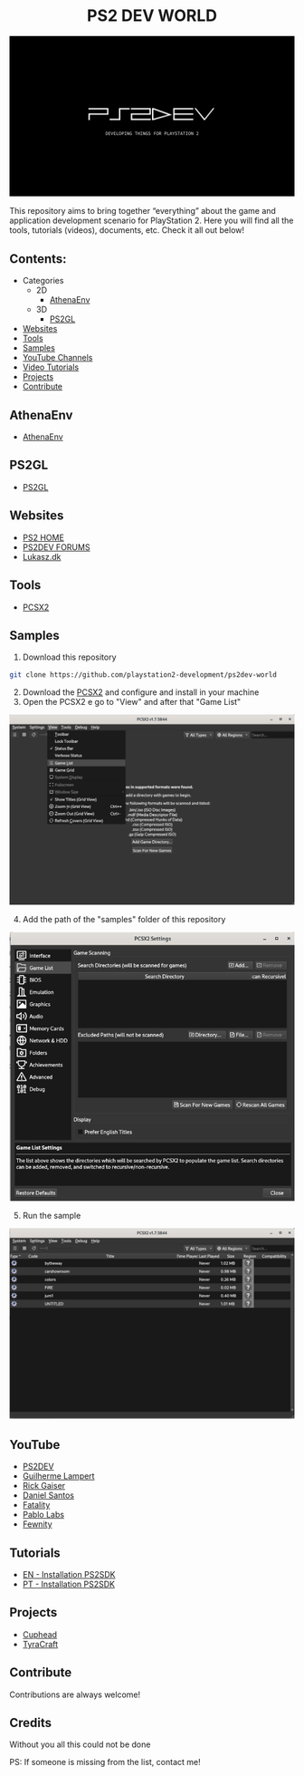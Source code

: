 <h1 align="center">PS2 DEV WORLD</h1>

<div align="center">
  <img src="assets/images/ps2dev.png" alt="ps2dev logo">
</div>

This repository aims to bring together “everything” about the game and application development scenario for PlayStation 2. Here you will find all the tools, tutorials (videos), documents, etc. Check it all out below!

## Contents:

- Categories
    - 2D
      - [AthenaEnv](#athenaenv)
    - 3D
      - [PS2GL](#ps2gl)
- [Websites](#websites)
- [Tools](#tools)
- [Samples](#samples)
- [YouTube Channels](#youtube)
- [Video Tutorials](#tutorials)
- [Projects](#projects)
- [Contribute](#contribute)

## AthenaEnv

- [AthenaEnv](https://github.com/DanielSant0s/AthenaEnv)

## PS2GL

- [PS2GL](https://github.com/ps2dev/ps2gl)

## Websites

- [PS2 HOME](https://www.ps2-home.com)
- [PS2DEV FORUMS](https://forums.ps2dev.org)
- [Lukasz.dk](http://www.ps2dev.com)

## Tools

- [PCSX2](https://pcsx2.net)

## Samples

1. Download this repository
  ```sh
  git clone https://github.com/playstation2-development/ps2dev-world
  ```
2. Download the [PCSX2](https://pcsx2.net) and configure and install in your machine
3. Open the PCSX2 e go to "View" and after that "Game List"

<div align="center">
  <img src="assets/images/samples-1.png" alt="ps2dev logo">
</div>

4. Add the path of the "samples" folder of this repository

<div align="center">
  <img src="assets/images/samples-2.png" alt="ps2dev logo">
</div>

5. Run the sample

<div align="center">
  <img src="assets/images/samples-3.png" alt="ps2dev logo">
</div>

## YouTube
- [PS2DEV](https://youtube.com/@ps2dev)
- [Guilherme Lampert](https://www.youtube.com/@GuilhermeLampert)
- [Rick Gaiser](https://www.youtube.com/@RickGaiser)
- [Daniel Santos](https://www.youtube.com/@DanielSantosDev)
- [Fatality](https://www.youtube.com/channel/UCCjF3u3eh3NRYOiMdTT7bcQ)
- [Pablo Labs](https://www.youtube.com/@PabloLabs36)
- [Fewnity](https://www.youtube.com/@Fewnity)

## Tutorials
- [EN - Installation PS2SDK](https://www.youtube.com/watch?v=bsXaR_nWPFY&list=PLeIaNbfDd3faJ6HsjfZfyLgsZLSMcxaUt)
- [PT - Installation PS2SDK](https://www.youtube.com/watch?v=wEVsYnqjOLA&list=PLeIaNbfDd3fYj3fwXQNdg3kCrcYmJIS_A)

## Projects

- [Cuphead](https://www.youtube.com/@EclipseBladeStudio)
- [TyraCraft](https://www.youtube.com/@TyraCraft)

## Contribute

Contributions are always welcome!

## Credits

Without you all this could not be done

PS: If someone is missing from the list, contact me!